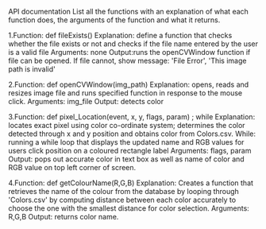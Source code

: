 API documentation
List all the functions with an explanation of what each function does, the arguments of the function and what it returns.


1.Function:  def fileExists()
Explanation: define a function that checks whether the file exists or not and checks if the file name entered by the user is a valid file
Arguments: none
Output:runs the openCVWindow function if file can be opened. If file cannot, show message: 'File Error', 'This image path is invalid'


2.Function: def openCVWindow(img_path)
Explanation: opens, reads and resizes image file and runs specified function in response to the mouse click.
Arguments: img_file
Output: detects color

3.Function: def pixel_Location(event, x, y, flags, param) ; while
Explanation: locates exact pixel using color co-ordinate system; determines the color detected through x and y position and obtains color from Colors.csv. 
While: running a while loop that displays the updated name and RGB values for users click position on a coloured rectangle label
Arguments: flags, param
Output: pops out accurate color in text box as well as name of color and RGB value on top left corner of screen.

4.Function: def getColourName(R,G,B)
Explanation: Creates a function that retrieves the name of the colour from the database by looping through 'Colors.csv' 
by computing distance between each color accurately to choose the one with the smallest distance for color selection.
Arguments: R,G,B
Output: returns color name.




